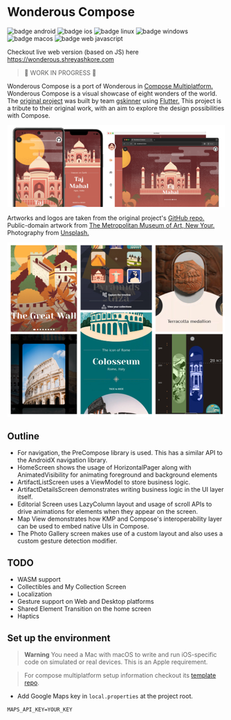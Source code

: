 # Wonderous Compose

![badge android][badge-android]
![badge ios][badge-ios]
![badge linux][badge-linux]
![badge windows][badge-windows]
![badge macos][badge-macos]
![badge web javascript][badge-js]

Checkout live web version (based on JS) here
https://wonderous.shreyashkore.com

> 🚧 WORK IN PROGRESS 🚧

Wonderous Compose is a port of Wonderous
in [Compose Multiplatform.](https://www.jetbrains.com/lp/compose-multiplatform/)
Wonderous Compose is a visual showcase of eight wonders of the world.
The [original project](https://flutter.gskinner.com/wonderous/) was built
by team [gskinner](https://gskinner.com/flutter/)
using [Flutter.](https://flutter.dev/) This project is a tribute to their original
work, with an aim to explore the design possibilities with Compose.

![Banner](./readme_images/banner.png)

Artworks and logos are taken from the original
project's [GitHub repo.](https://github.com/gskinnerTeam/flutter-wonderous-app)
Public-domain artwork from
[The Metropolitan Museum of Art, New Your.](https://www.metmuseum.org/about-the-met/policies-and-documents/open-access")
Photography from [Unsplash.](https://unsplash.com/@gskinner/collections)

![Wonderous Collage](./readme_images/wonderous_collage.png)

## Outline

* For navigation, the PreCompose library is used. This has a similar API to the AndroidX navigation
  library.
* HomeScreen shows the usage of HorizontalPager along with AnimatedVisibility for animating
  foreground and background elements
* ArtifactListScreen uses a ViewModel to store business logic.
* ArtifactDetailsScreen demonstrates writing business logic in the UI layer itself.
* Editorial Screen uses LazyColumn layout and usage of scroll APIs to drive animations for elements
  when they appear on the screen.
* Map View demonstrates how KMP and Compose's interoperability layer can be used to embed native UIs
  in Compose.
* The Photo Gallery screen makes use of a custom layout and also uses a custom gesture detection
  modifier.

## TODO

* WASM support
* Collectibles and My Collection Screen
* Localization
* Gesture support on Web and Desktop platforms
* Shared Element Transition on the home screen
* Haptics

## Set up the environment

> **Warning**
> You need a Mac with macOS to write and run iOS-specific code on simulated or real devices.
> This is an Apple requirement.

> For compose multiplatform setup information
> checkout its [template repo](https://github.com/JetBrains/compose-multiplatform-template).

- Add Google Maps key in `local.properties` at the project root.

```properties
MAPS_API_KEY=YOUR_KEY
```

[badge-android]: http://img.shields.io/badge/platform-android-6EDB8D.svg?style=flat

[badge-ios]: http://img.shields.io/badge/platform-ios-CDCDCD.svg?style=flat

[badge-js]: http://img.shields.io/badge/platform-js-F8DB5D.svg?style=flat

[badge-jvm]: http://img.shields.io/badge/platform-jvm-DB413D.svg?style=flat

[badge-linux]: http://img.shields.io/badge/platform-linux-2D3F6C.svg?style=flat

[badge-windows]: http://img.shields.io/badge/platform-windows-4D76CD.svg?style=flat

[badge-macos]: http://img.shields.io/badge/platform-macos-111111.svg?style=flat

[badge-wasm]: https://img.shields.io/badge/platform-wasm-624FE8.svg?style=flat
